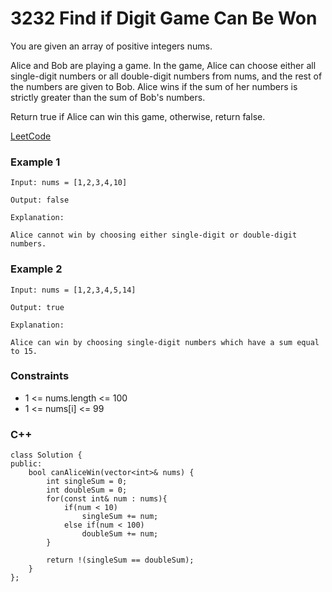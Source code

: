 # 3232 Find if Digit Game Can Be Won

You are given an array of positive integers nums.

Alice and Bob are playing a game. In the game, Alice can choose either all single-digit numbers or all double-digit numbers from nums, and the rest of the numbers are given to Bob. Alice wins if the sum of her numbers is strictly greater than the sum of Bob's numbers.

Return true if Alice can win this game, otherwise, return false.
 
[LeetCode](https://leetcode.cn/problems/find-if-digit-game-can-be-won/)

### Example 1

```
Input: nums = [1,2,3,4,10]

Output: false

Explanation:

Alice cannot win by choosing either single-digit or double-digit numbers.
```

### Example 2

```
Input: nums = [1,2,3,4,5,14]

Output: true

Explanation:

Alice can win by choosing single-digit numbers which have a sum equal to 15.
```

### Constraints

* 1 <= nums.length <= 100
* 1 <= nums[i] <= 99

### C++ 

```
class Solution {
public:
    bool canAliceWin(vector<int>& nums) {
        int singleSum = 0;
        int doubleSum = 0;
        for(const int& num : nums){
            if(num < 10)
                singleSum += num;
            else if(num < 100)
                doubleSum += num;
        }
        
        return !(singleSum == doubleSum);
    }
};
```